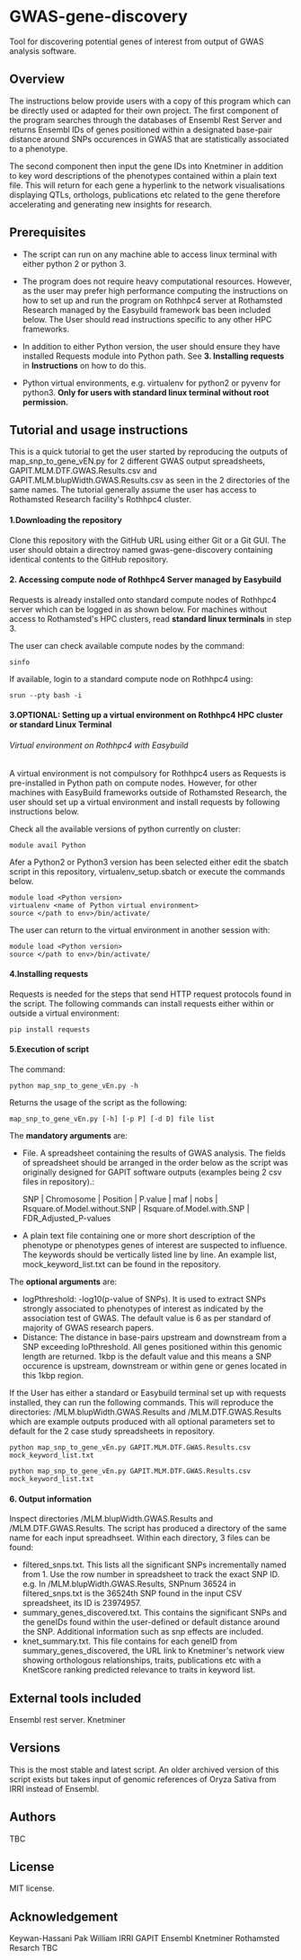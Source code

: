 # GWAS-gene-discovery
Tool for discovering potential genes of interest from output of GWAS analysis software.




## Overview
The instructions below provide users with a copy of this program which can be directly used or adapted for their own project. 
The first component of the program searches through the databases of Ensembl Rest Server and returns Ensembl IDs of genes positioned within a designated base-pair distance around SNPs occurences in GWAS that are statistically associated to a phenotype.

The second component then input the gene IDs into Knetminer in addition to key word descriptions of the phenotypes contained within a plain text file. This will return for each gene a hyperlink to the network visualisations displaying QTLs, orthologs, publications etc related to the gene therefore accelerating and generating new insights for research.




## Prerequisites
* The script can run on any machine able to access linux terminal with either python 2 or python 3. 

* The program does not require heavy computational resources. However, as the user may prefer high performance computing the instructions on how to set up and run the program on Rothhpc4 server at Rothamsted Research managed by the Easybuild framework bas been included below. The User should read instructions specific to any other HPC frameworks.

* In addition to either Python version, the user should ensure they have installed Requests module into Python path. See **3. Installing requests** in **Instructions** on how to do this.

* Python virtual environments, e.g. virtualenv for python2 or pyvenv for python3. **Only for users with standard linux terminal without root permission.**




## Tutorial and usage instructions
This is a quick tutorial to get the user started by reproducing the outputs of map_snp_to_gene_vEN.py for 2 different GWAS output spreadsheets, GAPIT.MLM.DTF.GWAS.Results.csv and GAPIT.MLM.blupWidth.GWAS.Results.csv as seen in the 2 directories of the same names. The tutorial generally assume the user has access to Rothamsted Research facility's Rothhpc4 cluster.

#### 1.Downloading the repository
Clone this repository with the GitHub URL using either Git or a Git GUI. The user should obtain a directroy named gwas-gene-discovery containing identical contents to the GitHub repository.

#### 2. Accessing compute node of Rothhpc4 Server managed by Easybuild
 Requests is already installed onto standard compute nodes of Rothhpc4 server which can be logged in as shown below. For machines without access to Rothamsted's HPC clusters, read **standard linux terminals** in step 3.

The user can check available compute nodes by the command:
```
sinfo 
```
If available, login to a standard compute node on Rothhpc4 using:
```
srun --pty bash -i
```

#### 3.OPTIONAL: Setting up a virtual environment on Rothhpc4 HPC cluster or standard Linux Terminal

###### Virtual environment on Rothhpc4 with Easybuild
A virtual environment is not compulsory for Rothhpc4 users as Requests is pre-installed in Python path on compute nodes. However, for other machines with EasyBuild frameworks outside of Rothamsted Research, the user should set up a virtual environment and install requests by following instructions below.

Check all the available versions of python currently on cluster:
```
module avail Python
```
Afer a Python2 or Python3 version has been selected either edit the sbatch script in this repository, virtualenv_setup.sbatch or execute the commands below.

```
module load <Python version>
virtualenv <name of Python virtual environment>
source </path to env>/bin/activate/
```
The user can return to the virtual environment in another session with:
```
module load <Python version>
source </path to env>/bin/activate/
```
  
#### 4.Installing requests
Requests is needed for the steps that send HTTP request protocols found in the script. The following commands can install requests either within or outside a virtual environment:
```
pip install requests
```

#### 5.Execution of script
The command:
```
python map_snp_to_gene_vEn.py -h
```
Returns the usage of the script as the following:
```
map_snp_to_gene_vEn.py [-h] [-p P] [-d D] file list
```
The **mandatory arguments** are:
* File. A spreadsheet containing the results of GWAS analysis. The fields of spreadsheet should be arranged in the order below as the script was originally designed for GAPIT software outputs (examples being 2 csv files in repository).:

  SNP | Chromosome | Position | P.value | maf | nobs | Rsquare.of.Model.without.SNP | Rsquare.of.Model.with.SNP | FDR_Adjusted_P-values


* A plain text file containing one or more short description of the phenotype or phenotypes genes of interest are suspected to influence. The keywords should be vertically listed line by line. An example list, mock_keyword_list.txt can be found in the repository.

The **optional arguments** are:
* logPthreshold: -log10(p-value of SNPs). It is used to extract SNPs strongly associated to phenotypes of interest as indicated by the association test of GWAS. The default value is 6 as per standard of majority of GWAS research papers.
* Distance: The distance in base-pairs upstream and downstream from a SNP exceeding loPthreshold. All genes positioned within this genomic length are returned. 1kbp is the default value and this means a SNP occurence is upstream, downstream or within gene or genes located in this 1kbp region.

If the User has either a standard or Easybuild terminal set up with requests installed, they can run the following commands. This will reproduce the directories: /MLM.blupWidth.GWAS.Results and /MLM.DTF.GWAS.Results which are example outputs produced with all optional parameters set to default for the 2 case study spreadsheets in repository.

```
python map_snp_to_gene_vEn.py GAPIT.MLM.DTF.GWAS.Results.csv mock_keyword_list.txt
```
```
python map_snp_to_gene_vEn.py GAPIT.MLM.DTF.GWAS.Results.csv mock_keyword_list.txt
```

#### 6. Output information
Inspect directories /MLM.blupWidth.GWAS.Results and /MLM.DTF.GWAS.Results. The script has produced a directory of the same name for each input spreadhseet. Within each directory, 3 files can be found:
* filtered_snps.txt. This lists all the significant SNPs incrementally named from 1. Use the row number in spreadsheet to track the exact SNP ID. e.g. In /MLM.blupWidth.GWAS.Results, SNPnum 36524 in filtered_snps.txt is the 36524th SNP found in the input CSV spreadsheet, its ID is 23974957.
* summary_genes_discovered.txt. This contains the significant SNPs and the geneIDs found within the user-defined or default distance around the SNP. Additional information such as snp effects are included.
* knet_summary.txt. This file contains for each geneID from summary_genes_discovered, the URL link to Knetminer's network view showing orthologous relationships, traits, publications etc with a KnetScore ranking predicted relevance to traits in keyword list.




## External tools included
Ensembl rest server.
Knetminer




## Versions
This is the most stable and latest script. An older archived version of this script exists but takes input of genomic references of Oryza Sativa from IRRI instead of Ensembl.




## Authors
TBC


## License
MIT license.




## Acknowledgement
Keywan-Hassani Pak
William
IRRI
GAPIT
Ensembl
Knetminer
Rothamsted Resarch
TBC
